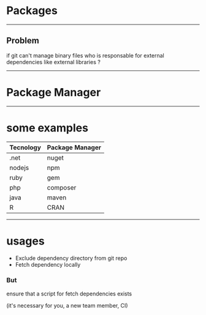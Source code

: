 # Packages

---

## Problem 

if git can't manage binary files who is responsable for external dependencies like external libraries ?

---

# Package Manager

---

# some examples

| Tecnology | Package Manager |
|-----------|-----------------|
| .net      | nuget           |
| nodejs    | npm             |
| ruby      | gem             |
| php       | composer        |
| java      | maven           |
| R         | CRAN            |

---

# usages

- Exclude dependency directory from git repo
- Fetch dependency locally

### But
ensure that a script for fetch dependencies exists

(it's necessary for you, a new team member, CI)